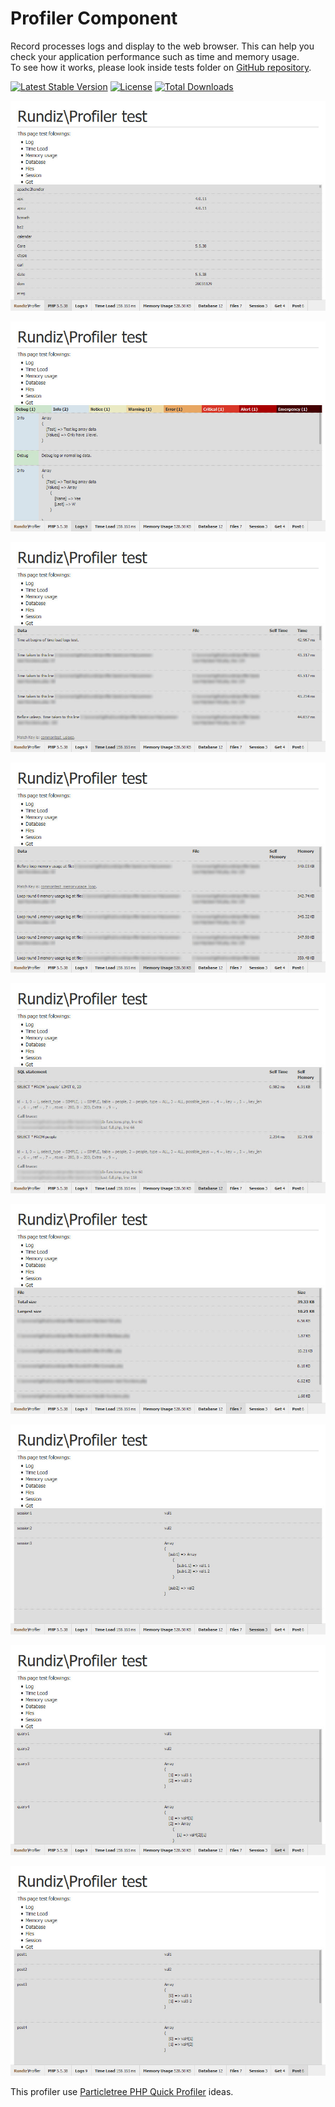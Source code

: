 # Profiler Component

Record processes logs and display to the web browser. This can help you check your application performance such as time and memory usage.<br>
To see how it works, please look inside tests folder on [GitHub repository](https://github.com/Rundiz/profiler).

[![Latest Stable Version](https://poser.pugx.org/rundiz/profiler/v/stable)](https://packagist.org/packages/rundiz/profiler)
[![License](https://poser.pugx.org/rundiz/profiler/license)](https://packagist.org/packages/rundiz/profiler)
[![Total Downloads](https://poser.pugx.org/rundiz/profiler/downloads)](https://packagist.org/packages/rundiz/profiler)

![Rundiz\Profiler](tests/via-http/profiler-screenshot.jpg "Rundiz Profiler screenshot")

![Rundiz\Profiler](tests/via-http/profiler-screenshot2.jpg "Rundiz Profiler screenshot")

![Rundiz\Profiler](tests/via-http/profiler-screenshot3.jpg "Rundiz Profiler screenshot")

![Rundiz\Profiler](tests/via-http/profiler-screenshot4.jpg "Rundiz Profiler screenshot")

![Rundiz\Profiler](tests/via-http/profiler-screenshot5.jpg "Rundiz Profiler screenshot")

![Rundiz\Profiler](tests/via-http/profiler-screenshot6.jpg "Rundiz Profiler screenshot")

![Rundiz\Profiler](tests/via-http/profiler-screenshot7.jpg "Rundiz Profiler screenshot")

![Rundiz\Profiler](tests/via-http/profiler-screenshot8.jpg "Rundiz Profiler screenshot")

![Rundiz\Profiler](tests/via-http/profiler-screenshot9.jpg "Rundiz Profiler screenshot")

This profiler use [Particletree PHP Quick Profiler][1] ideas.

[1]: http://www.particletree.com/features/php-quick-profiler/